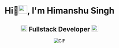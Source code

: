 <h1 align="center">Hi👋<img src="https://github.com/Himanshu250625/Himanshu250625/blob/main/icons/Hi.gif" width="28px"/>, I'm Himanshu Singh</h1>
<h2 align="center">
  <img src="https://komarev.com/ghpvc/?username=Himanshu250625&color=dc143c&style=for-the-badge" alt="Profile Views" style="height:21px;">
  Fullstack Developer
  <a href="https://himanshusingh-portfolio-2dfpk3c.netlify.app/">
    <img src="https://img.shields.io/badge/Portfolio-543DE0?style=for-the-badge&logo=About.me&logoColor=white" alt="Portfolio" style="height:22px;">
  </a>
</h2>
<div align="center">
 <img alt="GIF" src="https://media4.giphy.com/media/11KzOet1ElBDz2/giphy.gif?cid=6c09b952ufa3xxbbm0mpuadm2zaik3wjp4m9luz2ly0lyz8d&ep=v1_internal_gif_by_id&rid=giphy.gif&ct=g" />
</div>
